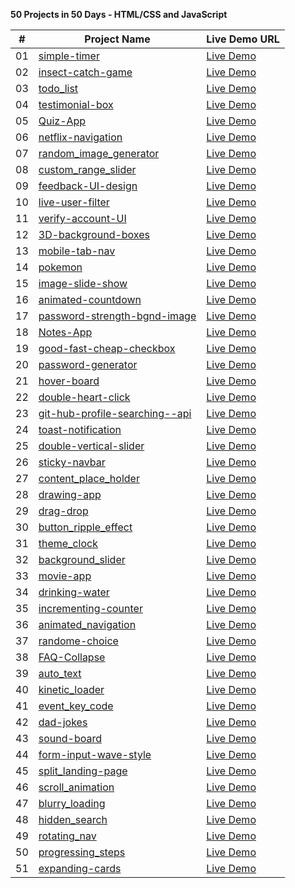 **50 Projects in 50 Days - HTML/CSS and JavaScript**


| #  | Project Name                                                                 | Live Demo URL                                                                 |
| ---| -----------------------------------------------------------------------------| ------------------------------------------------------------------------------|
| 01 | [simple-timer](https://github.com/2024-Udemy/simple-timer)                    | [Live Demo](https://2024-Udemy.github.io/simple-timer/)                        |
| 02 | [insect-catch-game](https://github.com/2024-Udemy/insect-catch-game)          | [Live Demo](https://2024-Udemy.github.io/insect-catch-game/)                   |
| 03 | [todo_list](https://github.com/2024-Udemy/todo_list)                          | [Live Demo](https://2024-Udemy.github.io/todo_list/)                           |
| 04 | [testimonial-box](https://github.com/2024-Udemy/testimonial-box)              | [Live Demo](https://2024-Udemy.github.io/testimonial-box/)                     |
| 05 | [Quiz-App](https://github.com/2024-Udemy/Quiz-App)                            | [Live Demo](https://2024-Udemy.github.io/Quiz-App/)                            |
| 06 | [netflix-navigation](https://github.com/2024-Udemy/netflix-navigation)        | [Live Demo](https://2024-Udemy.github.io/netflix-navigation/)                  |
| 07 | [random_image_generator](https://github.com/2024-Udemy/random_image_generator)| [Live Demo](https://2024-Udemy.github.io/random_image_generator/)              |
| 08 | [custom_range_slider](https://github.com/2024-Udemy/custom_range_slider)      | [Live Demo](https://2024-Udemy.github.io/custom_range_slider/)                 |
| 09 | [feedback-UI-design](https://github.com/2024-Udemy/feedback-UI-design)        | [Live Demo](https://2024-Udemy.github.io/feedback-UI-design/)                  |
| 10 | [live-user-filter](https://github.com/2024-Udemy/live-user-filter)            | [Live Demo](https://2024-Udemy.github.io/live-user-filter/)                    |
| 11 | [verify-account-UI](https://github.com/2024-Udemy/verify-account-UI)          | [Live Demo](https://2024-Udemy.github.io/verify-account-UI/)                   |
| 12 | [3D-background-boxes](https://github.com/2024-Udemy/3D-background-boxes)      | [Live Demo](https://2024-Udemy.github.io/3D-background-boxes/)                 |
| 13 | [mobile-tab-nav](https://github.com/2024-Udemy/mobile-tab-nav)                | [Live Demo](https://2024-Udemy.github.io/mobile-tab-nav/)                      |
| 14 | [pokemon](https://github.com/2024-Udemy/pokemon)                              | [Live Demo](https://2024-Udemy.github.io/pokemon/)                             |
| 15 | [image-slide-show](https://github.com/2024-Udemy/image-slide-show)            | [Live Demo](https://2024-Udemy.github.io/image-slide-show/)                    |
| 16 | [animated-countdown](https://github.com/2024-Udemy/animated-countdown)        | [Live Demo](https://2024-Udemy.github.io/animated-countdown/)                  |
| 17 | [password-strength-bgnd-image](https://github.com/2024-Udemy/password-strength-bgnd-image) | [Live Demo](https://2024-Udemy.github.io/password-strength-bgnd-image/)      |
| 18 | [Notes-App](https://github.com/2024-Udemy/Notes-App)                          | [Live Demo](https://2024-Udemy.github.io/Notes-App/)                           |
| 19 | [good-fast-cheap-checkbox](https://github.com/2024-Udemy/good-fast-cheap-checkbox) | [Live Demo](https://2024-Udemy.github.io/good-fast-cheap-checkbox/)        |
| 20 | [password-generator](https://github.com/2024-Udemy/password-generator)        | [Live Demo](https://2024-Udemy.github.io/password-generator/)                  |
| 21 | [hover-board](https://github.com/2024-Udemy/hover-board)                      | [Live Demo](https://2024-Udemy.github.io/hover-board/)                         |
| 22 | [double-heart-click](https://github.com/2024-Udemy/double-heart-click)        | [Live Demo](https://2024-Udemy.github.io/double-heart-click/)                  |
| 23 | [git-hub-profile-searching--api](https://github.com/2024-Udemy/git-hub-profile-searching--api) | [Live Demo](https://2024-Udemy.github.io/git-hub-profile-searching--api/)   |
| 24 | [toast-notification](https://github.com/2024-Udemy/toast-notification)        | [Live Demo](https://2024-Udemy.github.io/toast-notification/)                  |
| 25 | [double-vertical-slider](https://github.com/2024-Udemy/double-vertical-slider)| [Live Demo](https://2024-Udemy.github.io/double-vertical-slider/)              |
| 26 | [sticky-navbar](https://github.com/2024-Udemy/sticky-navbar)                  | [Live Demo](https://2024-Udemy.github.io/sticky-navbar/)                       |
| 27 | [content_place_holder](https://github.com/2024-Udemy/content_place-holder)    | [Live Demo](https://2024-udemy.github.io/content_place-holder/)                |
| 28 | [drawing-app](https://github.com/2024-Udemy/drawing-app)                      | [Live Demo](https://2024-Udemy.github.io/drawing-app/)                         |
| 29 | [drag-drop](https://github.com/2024-Udemy/drag-drop)                          | [Live Demo](https://2024-Udemy.github.io/drag-drop/)                           |
| 30 | [button_ripple_effect](https://github.com/2024-Udemy/button_ripple_effect)    | [Live Demo](https://2024-Udemy.github.io/button_ripple_effect/)                |
| 31 | [theme_clock](https://github.com/2024-Udemy/theme_clock)                      | [Live Demo](https://2024-Udemy.github.io/theme_clock/)                         |
| 32 | [background_slider](https://github.com/2024-Udemy/background_slider)          | [Live Demo](https://2024-Udemy.github.io/background_slider/)                   |
| 33 | [movie-app](https://github.com/2024-Udemy/movie-app)                          | [Live Demo](https://2024-Udemy.github.io/movie-app/)                           |
| 34 | [drinking-water](https://github.com/2024-Udemy/drinking-water)                | [Live Demo](https://2024-Udemy.github.io/drinking-water/)                      |
| 35 | [incrementing-counter](https://github.com/2024-Udemy/incrementing-counter)    | [Live Demo](https://2024-Udemy.github.io/incrementing-counter/)                |
| 36 | [animated_navigation](https://github.com/2024-Udemy/animated_navigation)      | [Live Demo](https://2024-Udemy.github.io/animated_navigation/)                 |
| 37 | [randome-choice](https://github.com/2024-Udemy/randome-choice)                | [Live Demo](https://2024-Udemy.github.io/randome-choice/)                      |
| 38 | [FAQ-Collapse](https://github.com/2024-Udemy/FAQ-Collapse)                    | [Live Demo](https://2024-Udemy.github.io/FAQ-Collapse/)                        |
| 39 | [auto_text](https://github.com/2024-Udemy/auto_text)                          | [Live Demo](https://2024-Udemy.github.io/auto_text/)                           |
| 40 | [kinetic_loader](https://github.com/2024-Udemy/kinetic_loader)                | [Live Demo](https://2024-Udemy.github.io/kinetic_loader/)                      |
| 41 | [event_key_code](https://github.com/2024-Udemy/event_key_code)                | [Live Demo](https://2024-Udemy.github.io/event_key_code/)                      |
| 42 | [dad-jokes](https://github.com/2024-Udemy/dad-jokes)                          | [Live Demo](https://2024-Udemy.github.io/dad-jokes/)                           |
| 43 | [sound-board](https://github.com/2024-Udemy/sound-board)                      | [Live Demo](https://2024-Udemy.github.io/sound-board/)                         |
| 44 | [form-input-wave-style](https://github.com/2024-Udemy/form-input-wave-style)  | [Live Demo](https://2024-Udemy.github.io/form-input-wave-style/)               |
| 45 | [split_landing-page](https://github.com/2024-Udemy/split_landing-page)        | [Live Demo](https://2024-Udemy.github.io/split_landing-page/)                  |
| 46 | [scroll_animation](https://github.com/2024-Udemy/scroll_animation)            | [Live Demo](https://2024-Udemy.github.io/scroll_animation/)                    |
| 47 | [blurry_loading](https://github.com/2024-Udemy/blurry_loading)                | [Live Demo](https://2024-Udemy.github.io/blurry_loading/)                      |
| 48 | [hidden_search](https://github.com/2024-Udemy/hidden_search)                  | [Live Demo](https://2024-Udemy.github.io/hidden_search/)                       |
| 49 | [rotating_nav](https://github.com/2024-Udemy/rotating_nav)                    | [Live Demo](https://2024-Udemy.github.io/rotating_nav/)                        |
| 50 | [progressing_steps](https://github.com/2024-Udemy/progressing_steps)          | [Live Demo](https://2024-Udemy.github.io/progressing_steps/)                   |
| 51 | [expanding-cards](https://github.com/2024-Udemy/expanding-cards)              | [Live Demo](https://2024-Udemy.github.io/expanding-cards/)                     |
